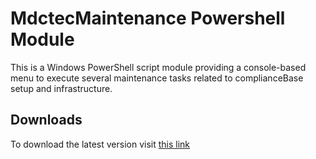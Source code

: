 # MdctecMaintenance Powershell Module

This is a Windows PowerShell script module providing a console-based menu to execute several maintenance tasks related to complianceBase setup and infrastructure.

## Downloads

To download the latest version visit [this link](http://gitlab.mdctec.com/mdctec-developers/internal/infrastructure/-/jobs/artifacts/master/raw/scripts/powershell/MdctecMaintenance/MdctecMaintenance.zip?job=zip_MdctecMaintenance_module)
